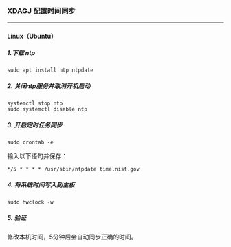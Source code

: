 ### XDAGJ 配置时间同步

------

#### Linux（Ubuntu）

##### 1.下载 ntp

```
sudo apt install ntp ntpdate
```

##### 2. 关闭ntp服务并取消开机启动

```
systemctl stop ntp
sudo systemctl disable ntp
```

##### 3. 开启定时任务同步

```
sudo crontab -e			
```

输入以下语句并保存：

```
*/5 * * * * /usr/sbin/ntpdate time.nist.gov 
```

##### 4. 将系统时间写入到主板

```
sudo hwclock -w 
```

##### 5. 验证

修改本机时间，5分钟后会自动同步正确的时间。
